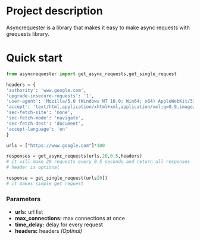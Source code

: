 #  Project description

Asyncrequester is a library that makes it easy to make async requests with grequests library.

# Quick start
```python
from asyncrequester import get_async_requests,get_single_request

headers = {
'authority': 'www.google.com',
'upgrade-insecure-requests': '1',
'user-agent': 'Mozilla/5.0 (Windows NT 10.0; Win64; x64) AppleWebKit/537.36 (KHTML, like Gecko) Chrome/85.0.4183.121 Safari/537.36',
'accept': 'text/html,application/xhtml+xml,application/xml;q=0.9,image/avif,image/webp,image/apng,*/*;q=0.8,application/signed-exchange;v=b3;q=0.9',
'sec-fetch-site': 'none',
'sec-fetch-mode': 'navigate',
'sec-fetch-dest': 'document',
'accept-language': 'en'
}

urls = ["https://www.google.com"]*100 

responses = get_async_requests(urls,20,0.5,headers)
# it will make 20 requests every 0.5 seconds and return all responses
# header is optional

response = get_single_request(urls[0])
# it makes simple get request

```

### Parameters
- **urls:** url list
- **max_connections:** max connections at once
- **time_delay:** delay for every request
-  **headers:** headers *(Optinal)*